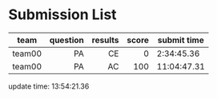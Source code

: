 # Submission List
team    | question  | results  | score | submit time
------|-----:|-----:| ----:|-----
team00 | PA | CE | 0 | 2:34:45.36
team00 | PA | AC | 100 | 11:04:47.31


update time: 13:54:21.36 
